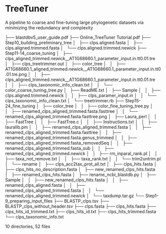 # TreeTuner
A pipeline to coarse and fine-tuning large phylogenetic datasets via minimizing the redundancy and complexity


├── blastdbv5_user_guide.pdf
├── Online_TreeTuner Tutorial.pdf
├── Step10_building_preliminary_tree
│   ├── clps.aligned.fasta
│   ├── clps.aligned.trimmed.fasta
│   └── clps.aligned.trimmed.newick
├── Step11-14_coarse_tuning
│   ├── clps_aligned_trimmed.newick__AT1G68660.1_parameter_input.in.tt0.01.tre
│   ├── clps_treetrimmer.out
│   ├── color_tree
│   │   ├── AT1G68660.1_aligned_trimmed.newick__AT1G68660.1_parameter_input.in.tt0.01.tre.png
│   │   ├── clps_aligned_trimmed.newick__AT1G68660.1_parameter_input.in.tt0.01.tre
│   │   ├── clps_taxonomic_info_clean.txt
│   │   └── color_coarse_tuning_tree.py
│   ├── ReadME.txt
│   ├── Sample
│   │   ├── clps.aligned.trimmed.newick
│   │   ├── clps_paramer_input.in
│   │   └── clps_taxonomic_info_clean.txt
│   └── treetrimmer.rb
├── Step15-24_fine_tuning
│   ├── color_tree
│   │   ├── color_fine_tuning_tree.py
│   │   ├── renamed_clps_aligned_trimmed.fasta.fasttree
│   │   └── renamed_clps_aligned_trimmed.fasta.fasttree.png
│   ├── Laura_perl
│   │   ├── FastTree
│   │   ├── FastTree.c
│   │   ├── Instructions.txt
│   │   ├── lauralib.pm
│   │   ├── renamed_clps_aligned_trimmed.fasta
│   │   ├── renamed_clps_aligned_trimmed.fasta.fasttree
│   │   ├── renamed_clps_aligned_trimmed.fasta.genus_trimmed
│   │   ├── renamed_clps_aligned_trimmed.fasta_removedSeq
│   │   ├── renamed_clps_aligned_trimmed.fasta_sub
│   │   ├── renamed_clps_aligned_trimmed.newick
│   │   ├── rm_inparal_rank.pl
│   │   ├── taxa_not_remove.txt
│   │   ├── taxa_rank.txt
│   │   └── trim2untrim.pl
│   └── rename
│       ├── clps_acc2tax_prot_all.txt
│       ├── clps_hits.fasta
│       ├── clps_hits_no_description.fasta
│       ├── new_renamed_clps_hits.fasta
│       ├── renamed_clps_hits.fasta
│       ├── rename_ncbi_blastdb.py
│       ├── Sample
│       │   ├── new_renamed_clps_hits.fasta
│       │   ├── renamed_clps_aligned.fasta
│       │   ├── renamed_clps_aligned_trimmed.fasta
│       │   └── renamed_clps_aligned_trimmed.newick
│       └── taxdump.tar.gz
└── Step1-9_preparing_input_files
    ├── BLASTP_clps.tsv
    ├── BLASTP_clps_without_header.tsv
    ├── clps.fasta
    ├── clps_hits.fasta
    ├── clps_hits_id_trimmed.txt
    ├── clps_hits_id.txt
    ├── clps_hits_trimmed.fasta
    └── clps_taxonomic_info.txt

10 directories, 52 files
